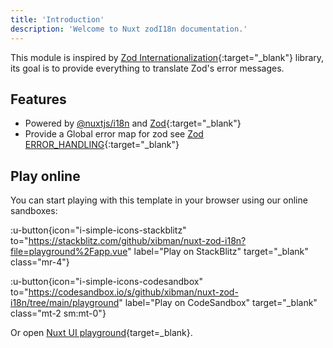 ```yaml
---
title: 'Introduction'
description: 'Welcome to Nuxt zodI18n documentation.'
---
```


This module is inspired by [Zod Internationalization](https://github.com/aiji42/zod-i18n){:target="_blank"}  library, its goal is to provide everything to translate Zod's error messages.

## Features

- Powered by [@nuxtjs/i18n](https://i18n.nuxtjs.org/) and [Zod](https://zod.dev/){:target="_blank"} 
- Provide a Global error map for zod see [Zod ERROR_HANDLING](https://zod.dev/ERROR_HANDLING?id=global-error-map){:target="_blank"} 


## Play online

You can start playing with this template in your browser using our online sandboxes:

:u-button{icon="i-simple-icons-stackblitz" to="https://stackblitz.com/github/xibman/nuxt-zod-i18n?file=playground%2Fapp.vue" label="Play on StackBlitz" target="_blank" class="mr-4"}

:u-button{icon="i-simple-icons-codesandbox" to="https://codesandbox.io/s/github/xibman/nuxt-zod-i18n/tree/main/playground" label="Play on CodeSandbox" target="_blank" class="mt-2 sm:mt-0"}

Or open [Nuxt UI playground](/playground){target=_blank}.
